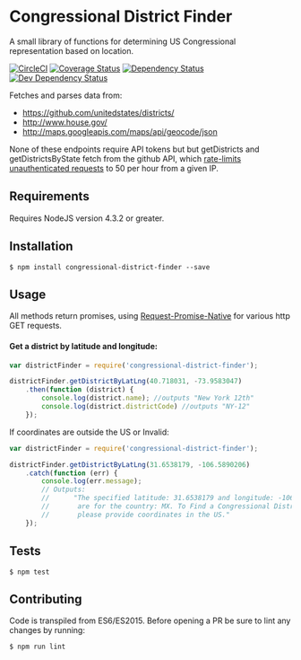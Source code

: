 # Congressional District Finder 
A small library of functions for determining US Congressional representation based on location.

[![CircleCI](https://circleci.com/gh/chrisdevwords/congressional-district-finder/tree/master.svg?style=shield)](https://circleci.com/gh/chrisdevwords/congressional-district-finder/tree/master)
[![Coverage Status](https://coveralls.io/repos/github/chrisdevwords/congressional-district-finder/badge.svg?branch=master)](https://coveralls.io/github/chrisdevwords/congressional-district-finder?branch=master)
[![Dependency Status](https://david-dm.org/chrisdevwords/congressional-district-finder.svg)](https://david-dm.org/chrisdevwords/congressional-district-finder)
[![Dev Dependency Status](https://david-dm.org/chrisdevwords/congressional-district-finder/dev-status.svg)](https://david-dm.org/chrisdevwords/congressional-district-finder?type=dev)

Fetches and parses data from:
- https://github.com/unitedstates/districts/
- http://www.house.gov/
- http://maps.googleapis.com/maps/api/geocode/json

None of these endpoints require API tokens but but getDistricts and getDistrictsByState fetch from the github API, which [rate-limits unauthenticated requests](https://developer.github.com/v3/rate_limit/) to 50 per hour from a given IP. 

## Requirements
Requires NodeJS version 4.3.2 or greater. 

## Installation
```
$ npm install congressional-district-finder --save
```

## Usage 

All methods return promises, using [Request-Promise-Native](https://www.npmjs.com/package/request-promise-native) for various http GET requests.

#### Get a district by latitude and longitude:
```js
var districtFinder = require('congressional-district-finder');

districtFinder.getDistrictByLatLng(40.718031, -73.9583047)
    .then(function (district) {
        console.log(district.name); //outputs "New York 12th"
        console.log(district.districtCode) //outputs "NY-12"
    });
```
If coordinates are outside the US or Invalid:
```js
var districtFinder = require('congressional-district-finder');

districtFinder.getDistrictByLatLng(31.6538179, -106.5890206)
    .catch(function (err) {
        console.log(err.message);
        // Outputs:
        //      "The specified latitude: 31.6538179 and longitude: -106.5890206 
        //       are for the country: MX. To Find a Congressional District, 
        //       please provide coordinates in the US."
    });
```

## Tests
```
$ npm test
```

## Contributing 
Code is transpiled from ES6/ES2015. Before opening a PR be sure to lint any changes by running:
```
$ npm run lint
```
